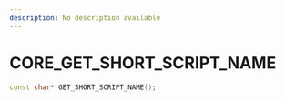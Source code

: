 ```yaml
---
description: No description available 
---
```


# CORE\_GET_SHORT_SCRIPT_NAME

```cpp
const char* GET_SHORT_SCRIPT_NAME();
```